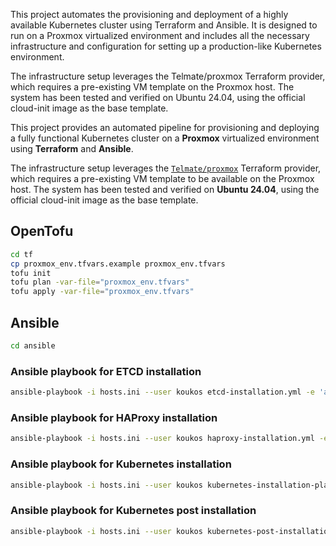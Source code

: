 This project automates the provisioning and deployment of a highly available Kubernetes cluster using Terraform and Ansible. It is designed to run on a Proxmox virtualized environment and includes all the necessary infrastructure and configuration for setting up a production-like Kubernetes environment.

The infrastructure setup leverages the Telmate/proxmox Terraform provider, which requires a pre-existing VM template on the Proxmox host. The system has been tested and verified on Ubuntu 24.04, using the official cloud-init image as the base template.

This project provides an automated pipeline for provisioning and deploying a fully functional Kubernetes cluster on a **Proxmox** virtualized environment using **Terraform** and **Ansible**.

The infrastructure setup leverages the [`Telmate/proxmox`](https://github.com/Telmate/terraform-provider-proxmox) Terraform provider, which requires a pre-existing VM template to be available on the Proxmox host. The system has been tested and verified on **Ubuntu 24.04**, using the official cloud-init image as the base template.

## OpenTofu
```bash
cd tf
cp proxmox_env.tfvars.example proxmox_env.tfvars
tofu init
tofu plan -var-file="proxmox_env.tfvars"
tofu apply -var-file="proxmox_env.tfvars"
```

## Ansible

```bash
cd ansible
```

### Ansible playbook for ETCD installation
```bash
ansible-playbook -i hosts.ini --user koukos etcd-installation.yml -e 'ansible_ssh_common_args="-o StrictHostKeyChecking=no"'
```

### Ansible playbook for HAProxy installation
```bash
ansible-playbook -i hosts.ini --user koukos haproxy-installation.yml -e 'ansible_ssh_common_args="-o StrictHostKeyChecking=no"'
```

### Ansible playbook for Kubernetes installation
```bash
ansible-playbook -i hosts.ini --user koukos kubernetes-installation-playbook.yml -e 'ansible_ssh_common_args="-o StrictHostKeyChecking=no"'
```

### Ansible playbook for Kubernetes post installation
```bash
ansible-playbook -i hosts.ini --user koukos kubernetes-post-installation-playbook.yml -e 'ansible_ssh_common_args="-o StrictHostKeyChecking=no"'
```